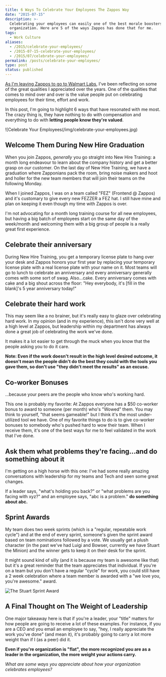```yaml
---
title: 6 Ways To Celebrate Your Employees The Zappos Way
date: "2015-07-15"
description: >-
  Celebrating your employees can easily one of the best morale boosters for your
  organization. Here are 5 of the ways Zappos has done that for me.
tags:
  - Work Culture
aliases:
  - /2015/celebrate-your-employees/
  - /2015-07-15-celebrate-your-employees/
  - /2015/07/celebrate-your-employees/
permalink: /posts/celebrate-your-employees/
type: post
status: published
---
```




[As I'm leaving Zappos to go to Walmart Labs](/2015/07/walmart-labs), I've been reflecting on some of the great qualities I appreciated over the years. One of the qualities that comes to mind over and over is the value people put on celebrating employees for their time, effort and work.

In this post, I'm going to highlight 6 ways that have resonated with me most. The crazy thing is, they have nothing to do with compensation and everything to do with **letting people know they're valued**.

![Celebrate Your Employees(/img/celebrate-your-employees.jpg)

## Welcome Them During New Hire Graduation

When you join Zappos, _generally_ you go straight into New Hire Training: a month long endeavour to learn about the company history and get a better grasp on _our_ customer. On the last day of New Hire Training, we have a graduation where Zapponians pack the room, bring noise makers and hoot and holler for the new team members that will join their teams on the following Monday.

When I joined Zappos, I was on a team called "FEZ" (Frontend @ Zappos) and it's customary to give every new FEZZER a FEZ hat. I still have mine and plan on keeping it even though my time with Zappos is over.

I'm not advocating for a month long training course for all new employees, but having a big batch of employees start on the same day of the week/month and welcoming them with a big group of people is a really great first experience.

## Celebrate their anniversary

During New Hire Training, you get a temporary license plate to hang over your desk and Zappos honors your first year by replacing your temporary license plate with a real license plate with your name on it. Most teams will go to lunch to celebrate an anniversary and every anniversary generally comes with some sort of swag. Also...cake. Every anniversary comes with cake and a big shout across the floor: "Hey everybody, it's [fill in the blank]'s 5 year anniversary today!"

## Celebrate their hard work

This may seem like a no brainer, but it's really easy to glaze over celebrating hard work. In my opinion (and in my experience), this isn't done very well at a high level at Zappos, but leadership within my department has always done a great job of celebrating the work we've done.

It makes it a lot easier to get through the muck when you know that the people asking you to do it care.

**Note: Even if the work doesn't result in the high level desired outcome, it doesn't mean the people didn't do the best they could with the tools you gave them, so don't use "they didn't meet the results" as an excuse.**

## Co-worker Bonuses

...because your peers are the people who know who's working hard.

This one is probably my favorite: At Zappos everyone has a \$50 co-worker bonus to award to someone (per month) who's "Wowed" them. You may think to yourself, "that seems gameable!" but I think it's the most under-utilized tool we have. One of my favorite things to do is to give co-worker bonuses to somebody who's pushed hard to wow their team. When I receive them, it's one of the best ways for me to feel validated in the work that I've done.

## Ask them what problems they're facing...and do something about it

I'm getting on a high horse with this one: I've had some really amazing conversations with leadership for my teams and Tech and seen some great changes.

If a leader says, "what's holding you back?" or "what problems are you facing with xyz?" and an employee says, "abc is a problem." **do something about abc.**

## Sprint Awards

My team does two week sprints (which is a "regular, repeatable work cycle") and at the end of every sprint, someone's given the sprint award based on team nominations followed by a vote. We usually get a plush character (in the past we've had Luigi and Bowser, currently we have Stuart the Minion) and the winner gets to keep it on their desk for the sprint.

It might sound kind of silly (and it is because my team is awesome like that) but it's a great reminder that the team appreciates that individual. If you're on a team but you don't have a regular "cycle" for work, you could still have a 2 week celebration where a team member is awarded with a "we love you, you're awesome." award.

![The Stuart Sprint Award](img/stuart-award.jpg)

## A Final Thought on The Weight of Leadership

One major takeaway here is that if you're a leader, your "title" matters for how people are going to receive a lot of these examples. For instance, if you are a CEO and you email an employee to say, "hey, I really appreciate the work you've done" (and mean it), it's probably going to carry a lot more weight than if I (as a peer) did it.

**Even if you're organization is "flat", the more recognized you are as a leader in the organization, the more weight your actions carry.**

_What are some ways you appreciate about how your organization celebrates employees?_
